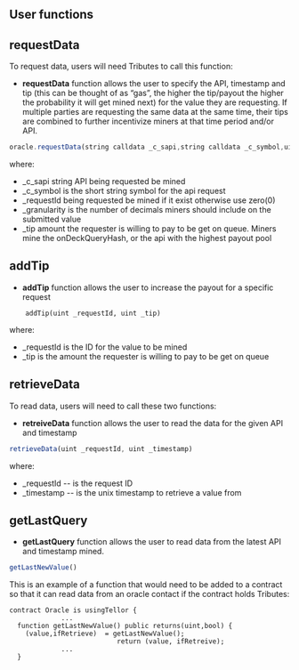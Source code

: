 

## User functions <a name="user-fx"> </a>  

## requestData
To request data, users will need Tributes to call this function:

* <b>requestData</b> function allows the user to specify the API, timestamp and tip (this can be thought of as “gas”, the higher the tip/payout the higher the probability it will get mined next) for the value they are requesting.  If multiple parties are requesting the same data at the same time, their tips are combined to further incentivize miners at that time period and/or API. 

```javascript
oracle.requestData(string calldata _c_sapi,string calldata _c_symbol,uint _requestId,uint _granularity, uint _tip)
```
where:

  * \_c_sapi string API being requested be mined
  * \_c_symbol is the short string symbol for the api request
  * \_requestId being requested be mined if it exist otherwise use zero(0)
  * \_granularity is the number of decimals miners should include on the submitted value
  * \_tip amount the requester is willing to pay to be get on queue. Miners mine the onDeckQueryHash, or the api with the highest payout pool

## addTip

* <b>addTip</b> function allows the user to increase the payout for a specific request

```solidity
    addTip(uint _requestId, uint _tip)
```

where:
  * \_requestId is the ID for the value to be mined
  * \_tip is the amount the requester is willing to pay to be get on queue

## retrieveData
To read data, users will need to call these two functions: 

* <b>retreiveData</b> function allows the user to read the data for the given API and timestamp
```javascript
retrieveData(uint _requestId, uint _timestamp)
```
where:

  * \_requestId -- is the request ID
  * \_timestamp -- is the unix timestamp to retrieve a value from

## getLastQuery

* <b>getLastQuery</b> function allows the user to read data from the latest API and timestamp mined. 

```javascript
getLastNewValue()
```

This is an example of a function that would need to be added to a contract so that it can read data from an oracle contact if the contract holds Tributes:
```Solidity
contract Oracle is usingTellor {
             ...
  function getLastNewValue() public returns(uint,bool) {
    (value,ifRetrieve)  = getLastNewValue();
                           return (value, ifRetreive);
             ...
  }
```
